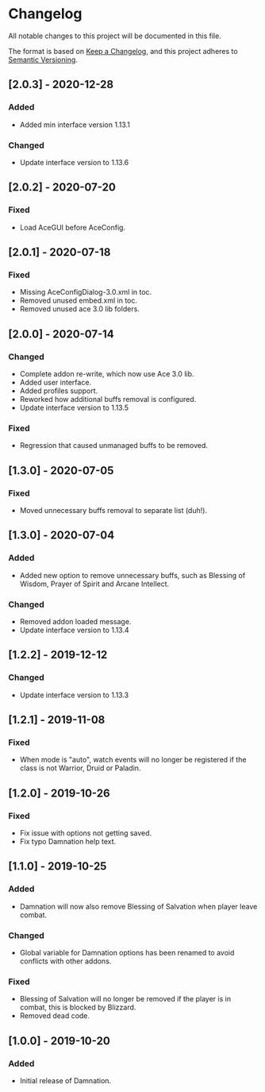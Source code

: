 # Changelog
All notable changes to this project will be documented in this file.

The format is based on [Keep a Changelog](https://keepachangelog.com/en/1.0.0/),
and this project adheres to [Semantic Versioning](https://semver.org/spec/v2.0.0.html).

## [2.0.3] - 2020-12-28
### Added
- Added min interface version 1.13.1

### Changed
- Update interface version to 1.13.6

## [2.0.2] - 2020-07-20
### Fixed
- Load AceGUI before AceConfig.

## [2.0.1] - 2020-07-18
### Fixed
- Missing AceConfigDialog-3.0.xml in toc.
- Removed unused embed.xml in toc.
- Removed unused ace 3.0 lib folders.

## [2.0.0] - 2020-07-14
### Changed
- Complete addon re-write, which now use Ace 3.0 lib.
- Added user interface.
- Added profiles support.
- Reworked how additional buffs removal is configured.
- Update interface version to 1.13.5

### Fixed
- Regression that caused unmanaged buffs to be removed.

## [1.3.0] - 2020-07-05
### Fixed
- Moved unnecessary buffs removal to separate list (duh!).

## [1.3.0] - 2020-07-04
### Added
- Added new option to remove unnecessary buffs, such as Blessing of Wisdom, Prayer of Spirit and Arcane Intellect.

### Changed
- Removed addon loaded message.
- Update interface version to 1.13.4

## [1.2.2] - 2019-12-12
### Changed
- Update interface version to 1.13.3

## [1.2.1] - 2019-11-08
### Fixed
- When mode is "auto", watch events will no longer be registered if the class is not Warrior, Druid or Paladin.

## [1.2.0] - 2019-10-26
### Fixed
- Fix issue with options not getting saved.
- Fix typo Damnation help text.

## [1.1.0] - 2019-10-25
### Added
- Damnation will now also remove Blessing of Salvation when player leave combat.

### Changed
- Global variable for Damnation options has been renamed to avoid conflicts with other addons.

### Fixed
- Blessing of Salvation will no longer be removed if the player is in combat, this is blocked by Blizzard.
- Removed dead code.

## [1.0.0] - 2019-10-20
### Added
- Initial release of Damnation.
